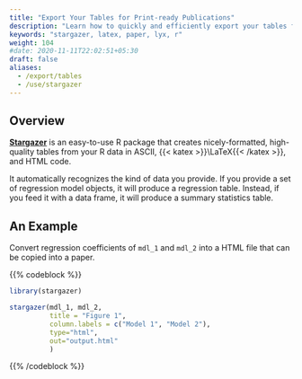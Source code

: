 ```yaml
---
title: "Export Your Tables for Print-ready Publications"
description: "Learn how to quickly and efficiently export your tables for your paper."
keywords: "stargazer, latex, paper, lyx, r"
weight: 104
#date: 2020-11-11T22:02:51+05:30
draft: false
aliases:
  - /export/tables
  - /use/stargazer
---
```


## Overview

**[Stargazer](https://www.rdocumentation.org/packages/stargazer/versions/5.2.2/topics/stargazer)** is an easy-to-use R package that creates nicely-formatted, high-quality tables from your R data in ASCII, {{< katex >}}\LaTeX{{< /katex >}}, and HTML code.

It automatically recognizes the kind of data you provide. If you provide a set of regression model objects, it will produce a regression table. Instead, if you feed it with a data frame, it will produce a summary statistics table.

## An Example

Convert regression coefficients of `mdl_1` and `mdl_2` into a HTML file that can be copied into a paper.

{{% codeblock %}}
```R
library(stargazer)

stargazer(mdl_1, mdl_2,
          title = "Figure 1",
          column.labels = c("Model 1", "Model 2"),
          type="html",
          out="output.html"  
          )
```
{{% /codeblock %}}
